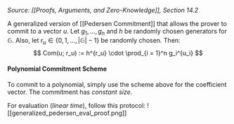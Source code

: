 *Source: [[Proofs, Arguments, and Zero-Knowledge]], Section 14.2*

A generalized version of [[Pedersen Commitment]] that allows the prover to commit to a vector $u$.
Let $g_1, ..., g_n$ and $h$ be randomly chosen generators for $\mathbb{G}$. Also, let $r_u \in \{0, 1, ..., |\mathbb{G}| - 1\}$ be randomly chosen. Then:
$$
Com(u; r_u) := h^{r_u} \cdot \prod_{i = 1}^n g_i^{u_i}
$$
#### Polynomial Commitment Scheme
To commit to a polynomial, simply use the scheme above for the coefficient vector. The commitment has *constant size*.

For evaluation (*linear time*), follow this protocol:
![[generalized_pedersen_eval_proof.png]]
